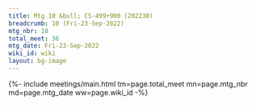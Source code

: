 ```yaml
---
title: Mtg 10 &bull; CS-499+900 (202230)
breadcrumb: 10 (Fri-23-Sep-2022)
mtg_nbr: 10
total_meet: 36
mtg_date: Fri-23-Sep-2022
wiki_id: wiki
layout: bg-image
---
```


{%- include meetings/main.html
    tm=page.total_meet
    mn=page.mtg_nbr
    md=page.mtg_date
    ww=page.wiki_id
-%}
